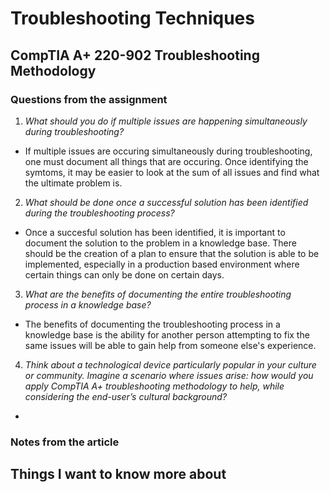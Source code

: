 # Troubleshooting Techniques

## CompTIA A+ 220-902 Troubleshooting Methodology

### Questions from the assignment
1. *What should you do if multiple issues are happening simultaneously during troubleshooting?*
- If multiple issues are occuring simultaneously during troubleshooting, one must document all things that are occuring. Once identifying the symtoms, it may be easier to look at the sum of all issues and find what the ultimate problem is. 

2. *What should be done once a successful solution has been identified during the troubleshooting process?*
- Once a succesful solution has been identified, it is important to document the solution to the problem in a knowledge base. There should be the creation of a plan to ensure that the solution is able to be implemented, especially in a production based environment where certain things can only be done on certain days. 

3. *What are the benefits of documenting the entire troubleshooting process in a knowledge base?*
- The benefits of documenting the troubleshooting process in a knowledge base is the ability for another person attempting to fix the same issues will be able to gain help from someone else's experience. 

4. *Think about a technological device particularly popular in your culture or community. Imagine a scenario where issues arise: how would you apply CompTIA A+ troubleshooting methodology to help, while considering the end-user’s cultural background?*
- 

### Notes from the article

## Things I want to know more about 
